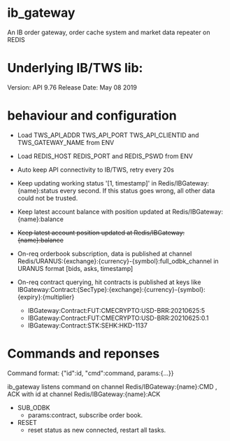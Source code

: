 # ib_gateway
An IB order gateway, order cache system and market data repeater on REDIS

# Underlying IB/TWS lib:
Version: API 9.76 Release Date: May 08 2019 

# behaviour and configuration

* Load TWS\_API\_ADDR TWS\_API\_PORT TWS\_API\_CLIENTID and TWS\_GATEWAY\_NAME from ENV
* Load REDIS\_HOST REDIS\_PORT and REDIS\_PSWD from ENV

* Auto keep API connectivity to IB/TWS, retry every 20s
* Keep updating working status '[1, timestamp]' in Redis/IBGateway:{name}:status every second. If this status goes wrong, all other data could not be trusted.
* Keep latest account balance with position updated at Redis/IBGateway:{name}:balance
* ~~Keep latest account position updated at Redis/IBGateway:{name}:balance~~
* On-req orderbook subscription, data is published at channel Redis/URANUS:{exchange}:{currency}-{symbol}:full_odbk_channel in URANUS format [bids, asks, timestamp]
* On-req contract querying, hit contracts is published at keys like IBGateway:Contract:{SecType}:{exchange}:{currency}-{symbol}:{expiry}:{multiplier}
	- IBGateway:Contract:FUT:CMECRYPTO:USD-BRR:20210625:5
	- IBGateway:Contract:FUT:CMECRYPTO:USD-BRR:20210625:0.1
	- IBGateway:Contract:STK:SEHK:HKD-1137

# Commands and reponses

Command format: {"id":id, "cmd":command, params:{...}}

ib\_gateway listens command on channel Redis/IBGateway:{name}:CMD , ACK with id at channel Redis/IBGateway:{name}:ACK

* SUB\_ODBK
	- params:contract, subscribe order book.
* RESET
	- reset status as new connected, restart all tasks.
